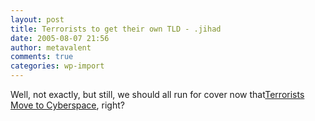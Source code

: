 ```yaml
---
layout: post
title: Terrorists to get their own TLD - .jihad
date: 2005-08-07 21:56
author: metavalent
comments: true
categories: wp-import
---
```

Well, not exactly, but still, we should all run for cover now that<a href="https://politics.slashdot.org/article.pl?sid=05/08/07/2328200&amp;from=rss">Terrorists Move to Cyberspace</a>, right?
